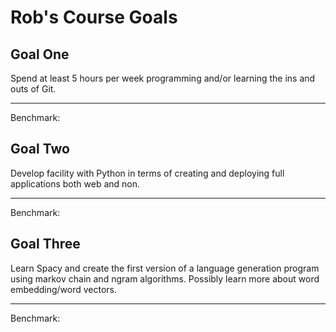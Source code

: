 # Rob's Course Goals

## Goal One
Spend at least 5 hours per week programming and/or learning the ins and outs of Git.

-----

Benchmark:


## Goal Two

Develop facility with Python in terms of creating and deploying full applications both web and non.

-----

Benchmark:

## Goal Three

Learn Spacy and create the first version of a language generation program using markov chain and ngram algorithms.  Possibly learn more about word embedding/word vectors.

-----

Benchmark:
